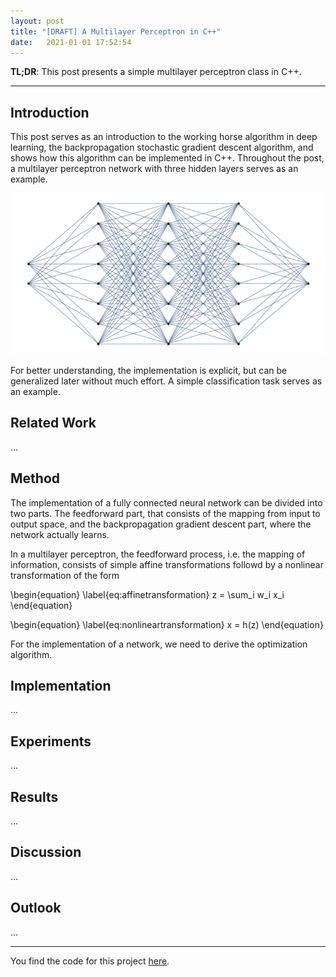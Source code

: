 ```yaml
---
layout: post
title: "[DRAFT] A Multilayer Perceptron in C++"
date:   2021-01-01 17:52:54
---
```


**TL;DR**: This post presents a simple multilayer perceptron class in C++.

---

## Introduction 

This post serves as an introduction to the working horse algorithm in deep learning, the backpropagation stochastic gradient descent algorithm, and shows how this algorithm can be implemented in C++. Throughout the post, a multilayer perceptron network with three hidden layers serves as an example. 

![](/assets/images/post7/mlp.png)

For better understanding, the implementation is explicit, but can be generalized later without much effort. A simple classification task serves as an example.

## Related Work

...

## Method

The implementation of a fully connected neural network can be divided into two parts. The feedforward part, that consists of the mapping from input to output space, and the backpropagation gradient descent part, where the network actually learns.

In a multilayer perceptron, the feedforward process, i.e. the mapping of information, consists of simple affine transformations followd by a nonlinear transformation of the form

\begin{equation} \label{eq:affinetransformation}
    z = \sum_i w_i x_i
\end{equation}

\begin{equation} \label{eq:nonlineartransformation}
    x = h(z) 
\end{equation}

For the implementation of a network, we need to derive the optimization algorithm.

## Implementation

...

## Experiments

...

## Results

...

## Discussion

...

## Outlook

...

---

You find the code for this project [here][github_code].

<!-- Links -->

[github_code]: https://github.com/KaiFabi/MicroMLP
